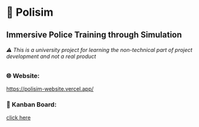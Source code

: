 # 👮 Polisim
## Immersive Police Training through Simulation
###### ⚠️ This is a university project for learning the non-technical part of project development and not a real product

### 🌐 Website:
https://polisim-website.vercel.app/

### 📝 Kanban Board:
[click here](https://github.com/orgs/polisim-uni-project/projects/1/views/1)
